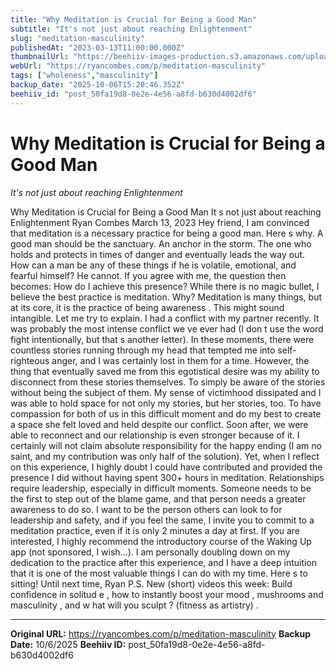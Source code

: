 ```yaml
---
title: "Why Meditation is Crucial for Being a Good Man"
subtitle: "It's not just about reaching Enlightenment"
slug: "meditation-masculinity"
publishedAt: "2023-03-13T11:00:00.000Z"
thumbnailUrl: "https://beehiiv-images-production.s3.amazonaws.com/uploads/asset/file/d04e4ba4-2266-4627-b24b-7aea8ebb123f/max-vs-PjCh5goo-unsplash.jpg?t=1678703311"
webUrl: "https://ryancombes.com/p/meditation-masculinity"
tags: ["wholeness","masculinity"]
backup_date: "2025-10-06T15:20:46.352Z"
beehiiv_id: "post_50fa19d8-0e2e-4e56-a8fd-b630d4002df6"
---
```


# Why Meditation is Crucial for Being a Good Man

*It's not just about reaching Enlightenment*



Why Meditation is Crucial for Being a Good Man It s not just about reaching Enlightenment Ryan Combes March 13, 2023 Hey friend, I am convinced that meditation is a necessary practice for being a good man. Here s why. A good man should be the sanctuary. An anchor in the storm. The one who holds and protects in times of danger and eventually leads the way out. How can a man be any of these things if he is volatile, emotional, and fearful himself? He cannot. If you agree with me, the question then becomes: How do I achieve this presence? While there is no magic bullet, I believe the best practice is meditation. Why? Meditation is many things, but at its core, it is the practice of being awareness . This might sound intangible. Let me try to explain. I had a conflict with my partner recently. It was probably the most intense conflict we ve ever had (I don t use the word fight intentionally, but that s another letter). In these moments, there were countless stories running through my head that tempted me into self-righteous anger, and I was certainly lost in them for a time. However, the thing that eventually saved me from this egotistical desire was my ability to disconnect from these stories themselves. To simply be aware of the stories without being the subject of them. My sense of victimhood dissipated and I was able to hold space for not only my stories, but her stories, too. To have compassion for both of us in this difficult moment and do my best to create a space she felt loved and held despite our conflict. Soon after, we were able to reconnect and our relationship is even stronger because of it. I certainly will not claim absolute responsibility for the happy ending (I am no saint, and my contribution was only half of the solution). Yet, when I reflect on this experience, I highly doubt I could have contributed and provided the presence I did without having spent 300+ hours in meditation. Relationships require leadership, especially in difficult moments. Someone needs to be the first to step out of the blame game, and that person needs a greater awareness to do so. I want to be the person others can look to for leadership and safety, and if you feel the same, I invite you to commit to a meditation practice, even if it is only 2 minutes a day at first. If you are interested, I highly recommend the introductory course of the Waking Up app (not sponsored, I wish...). I am personally doubling down on my dedication to the practice after this experience, and I have a deep intuition that it is one of the most valuable things I can do with my time. Here s to sitting! Until next time, Ryan P.S. New (short) videos this week: Build confidence in solitud e , how to instantly boost your mood , mushrooms and masculinity , and w hat will you sculpt ? (fitness as artistry) .

---

**Original URL:** https://ryancombes.com/p/meditation-masculinity
**Backup Date:** 10/6/2025
**Beehiiv ID:** post_50fa19d8-0e2e-4e56-a8fd-b630d4002df6

